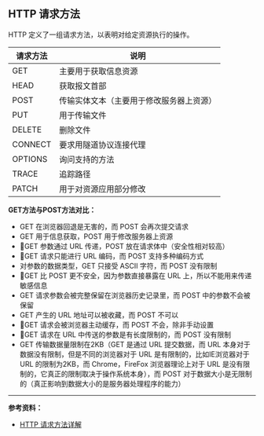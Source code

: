 ## HTTP 请求方法

HTTP 定义了一组请求方法，以表明对给定资源执行的操作。

| 请求方法 | 说明                                     |
| -------- | ---------------------------------------- |
| GET      | 主要用于获取信息资源                     |
| HEAD     | 获取报文首部                             |
| POST     | 传输实体文本（主要用于修改服务器上资源） |
| PUT      | 用于传输文件                             |
| DELETE   | 删除文件                                 |
| CONNECT  | 要求用隧道协议连接代理                   |
| OPTIONS  | 询问支持的方法                           |
| TRACE    | 追踪路径                                 |
| PATCH    | 用于对资源应用部分修改                   |

**GET方法与POST方法对比：**

* GET 在浏览器回退是无害的，而 POST 会再次提交请求
* GET 用于信息获取，POST 用于修改服务器上资源
* 📌GET 参数通过 URL 传递，POST 放在请求体中（安全性相对较高）
* 📌GET 请求只能进行 URL 编码，而 POST 支持多种编码方式
* 对参数的数据类型，GET 只接受 ASCII 字符，而 POST 没有限制
* 📌GET 比 POST 更不安全，因为参数直接暴露在 URL 上，所以不能用来传递敏感信息
* GET 请求参数会被完整保留在浏览器历史记录里，而 POST 中的参数不会被保留
* GET 产生的 URL 地址可以被收藏，而 POST 不可以
* 📌GET 请求会被浏览器主动缓存，而 POST 不会，除非手动设置
* 📌GET 请求在 URL 中传送的参数是有长度限制的，而 POST 没有限制
* GET 传输数据量限制在2KB（GET 是通过 URL 提交数据，而 URL 本身对于数据没有限制，但是不同的浏览器对于 URL 是有限制的，比如IE浏览器对于 URL 的限制为2KB，而 Chrome，FireFox 浏览器理论上对于 URL 是没有限制的，它真正的限制取决于操作系统本身），而 POST 对于数据大小是无限制的（真正影响到数据大小的是服务器处理程序的能力）

---

**参考资料：**

* [HTTP 请求方法详解](https://www.cnblogs.com/foodoir/p/5911099.html)